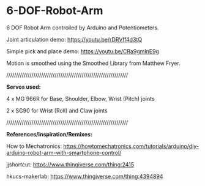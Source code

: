 # 6-DOF-Robot-Arm
6 DOF Robot Arm controlled by Arduino and Potentiometers. 

Joint articulation demo: https://youtu.be/rDRVff4d3tQ

Simple pick and place demo: https://youtu.be/CRa9gmInE9g

Motion is smoothed using the Smoothed Library from Matthew Fryer.

///////////////////////////////////////////////////////////////

**Servos used:**

4 x MG 966R for Base, Shoulder, Elbow, Wrist (Pitch) joints

2 x SG90 for Wrist (Roll) and Claw joints

///////////////////////////////////////////////////////////////

**References/Inspiration/Remixes:**

How to Mechatronics: https://howtomechatronics.com/tutorials/arduino/diy-arduino-robot-arm-with-smartphone-control/

jjshortcut: https://www.thingiverse.com/thing:2415

hkucs-makerlab: https://www.thingiverse.com/thing:4394894
